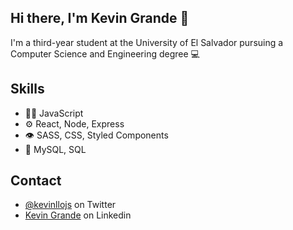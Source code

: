 ## Hi there, I'm Kevin Grande 👋
I'm a third-year student at the University of El Salvador pursuing a Computer Science and Engineering degree 💻

## Skills
- 👨‍💻 JavaScript
- ⚙️ React, Node, Express
- 👁️ SASS, CSS, Styled Components
- 💽 MySQL, SQL

## Contact

- [@kevinllojs](https://twitter.com/kevinllojs) on Twitter
- [Kevin Grande](https://www.linkedin.com/in/kevin-grande-7b9b7221b/) on Linkedin
